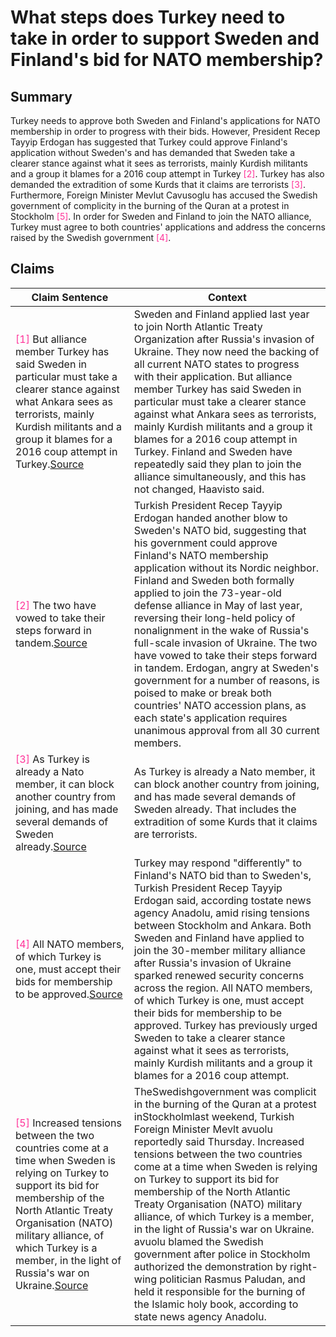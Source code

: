 # What steps does Turkey need to take in order to support Sweden and Finland's bid for NATO membership?

## Summary
Turkey needs to approve both Sweden and Finland's applications for NATO membership in order to progress with their bids. However, President Recep Tayyip Erdogan has suggested that Turkey could approve Finland's application without Sweden's and has demanded that Sweden take a clearer stance against what it sees as terrorists, mainly Kurdish militants and a group it blames for a 2016 coup attempt in Turkey <font color=#FF3399>[2]</font>. Turkey has also demanded the extradition of some Kurds that it claims are terrorists <font color=#FF3399>[3]</font>. Furthermore, Foreign Minister Mevlut Cavusoglu has accused the Swedish government of complicity in the burning of the Quran at a protest in Stockholm <font color=#FF3399>[5]</font>. In order for Sweden and Finland to join the NATO alliance, Turkey must agree to both countries' applications and address the concerns raised by the Swedish government <font color=#FF3399>[4]</font>.

## Claims
| Claim Sentence | Context |
|---|---|
|<font color=#FF3399>[1]</font> But alliance member Turkey has said Sweden in particular must take a clearer stance against what Ankara sees as terrorists, mainly Kurdish militants and a group it blames for a 2016 coup attempt in Turkey.<a href="https://www.voanews.com/a/latest-developments-in-ukraine-jan-24/6931263.html" target="_blank">Source</a>| Sweden and Finland applied last year to join North Atlantic Treaty Organization after Russia's invasion of Ukraine. They now need the backing of all current NATO states to progress with their application. But alliance member Turkey has said Sweden in particular must take a clearer stance against what Ankara sees as terrorists, mainly Kurdish militants and a group it blames for a 2016 coup attempt in Turkey. Finland and Sweden have repeatedly said they plan to join the alliance simultaneously, and this has not changed, Haavisto said.|
|<font color=#FF3399>[2]</font> The two have vowed to take their steps forward in tandem.<a href="https://www.cnbc.com/2023/01/30/erdogan-suggests-turkey-could-accept-finland-into-nato-without-sweden.html" target="_blank">Source</a>| Turkish President Recep Tayyip Erdogan handed another blow to Sweden's NATO bid, suggesting that his government could approve Finland's NATO membership application without its Nordic neighbor. Finland and Sweden both formally applied to join the 73-year-old defense alliance in May of last year, reversing their long-held policy of nonalignment in the wake of Russia's full-scale invasion of Ukraine. The two have vowed to take their steps forward in tandem. Erdogan, angry at Sweden's government for a number of reasons, is poised to make or break both countries' NATO accession plans, as each state's application requires unanimous approval from all 30 current members.|
|<font color=#FF3399>[3]</font> As Turkey is already a Nato member, it can block another country from joining, and has made several demands of Sweden already.<a href="https://www.bbc.com/news/world-europe-64380066" target="_blank">Source</a>| As Turkey is already a Nato member, it can block another country from joining, and has made several demands of Sweden already. That includes the extradition of some Kurds that it claims are terrorists.|
|<font color=#FF3399>[4]</font> All NATO members, of which Turkey is one, must accept their bids for membership to be approved.<a href="https://www.cnn.com/europe/live-news/russia-ukraine-war-news-1-30-23/h_e9b55f7da4afc1502cc784f6e1d97641" target="_blank">Source</a>| Turkey may respond "differently" to Finland's NATO bid than to Sweden's, Turkish President Recep Tayyip Erdogan said, according tostate news agency Anadolu, amid rising tensions between Stockholm and Ankara. Both Sweden and Finland have applied to join the 30-member military alliance after Russia's invasion of Ukraine sparked renewed security concerns across the region. All NATO members, of which Turkey is one, must accept their bids for membership to be approved. Turkey has previously urged Sweden to take a clearer stance against what it sees as terrorists, mainly Kurdish militants and a group it blames for a 2016 coup attempt.|
|<font color=#FF3399>[5]</font> Increased tensions between the two countries come at a time when Sweden is relying on Turkey to support its bid for membership of the North Atlantic Treaty Organisation (NATO) military alliance, of which Turkey is a member, in the light of Russia's war on Ukraine.<a href="https://www.cnn.com/europe/live-news/russia-ukraine-war-news-1-27-23/h_74193a822c1195cadfac57c842b600e3" target="_blank">Source</a>| TheSwedishgovernment was complicit in the burning of the Quran at a protest inStockholmlast weekend, Turkish Foreign Minister Mevlt avuolu reportedly said Thursday. Increased tensions between the two countries come at a time when Sweden is relying on Turkey to support its bid for membership of the North Atlantic Treaty Organisation (NATO) military alliance, of which Turkey is a member, in the light of Russia's war on Ukraine. avuolu blamed the Swedish government after police in Stockholm authorized the demonstration by right-wing politician Rasmus Paludan, and held it responsible for the burning of the Islamic holy book, according to state news agency Anadolu.|
